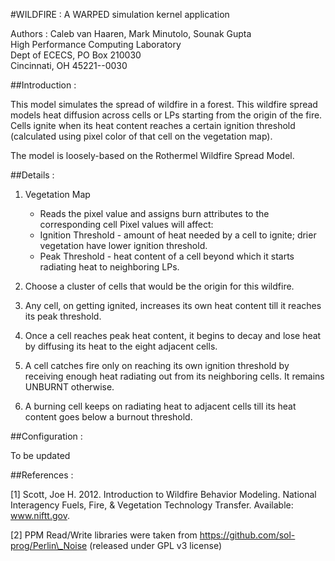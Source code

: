 #WILDFIRE : A WARPED simulation kernel application

Authors : Caleb van Haaren, Mark Minutolo, Sounak Gupta <br>
High Performance Computing Laboratory <br>
Dept of ECECS, PO Box 210030 <br>
Cincinnati, OH  45221--0030 <br>

##Introduction :

This model simulates the spread of wildfire in a forest. This wildfire spread models 
heat diffusion across cells or LPs starting from the origin of the fire. Cells ignite 
when its heat content reaches a certain ignition threshold (calculated using pixel 
color of that cell on the vegetation map).

The model is loosely-based on the Rothermel Wildfire Spread Model.

##Details :

1. Vegetation Map
    - Reads the pixel value and assigns burn attributes to the corresponding cell
    Pixel values will affect:
    + Ignition Threshold -  amount of heat needed by a cell to ignite; drier vegetation 
    have lower ignition threshold.
    + Peak Threshold - heat content of a cell beyond which it starts radiating heat to 
    neighboring LPs.

2. Choose a cluster of cells that would be the origin for this wildfire.

3. Any cell, on getting ignited, increases its own heat content till it reaches its peak 
threshold.

4. Once a cell reaches peak heat content, it begins to decay and lose heat by diffusing 
its heat to the eight adjacent cells.

5. A cell catches fire only on reaching its own ignition threshold by receiving enough 
heat radiating out from its neighboring cells. It remains UNBURNT otherwise.

6. A burning cell keeps on radiating heat to adjacent cells till its heat content goes 
below a burnout threshold.


##Configuration :

To be updated


##References :

[1] Scott, Joe H. 2012. Introduction to Wildfire Behavior Modeling. National Interagency
Fuels, Fire, & Vegetation Technology Transfer. Available: www.niftt.gov.

[2] PPM Read/Write libraries were taken from https://github.com/sol-prog/Perlin\_Noise
(released under GPL v3 license)

